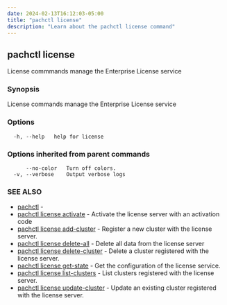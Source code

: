 ```yaml
---
date: 2024-02-13T16:12:03-05:00
title: "pachctl license"
description: "Learn about the pachctl license command"
---
```


## pachctl license

License commmands manage the Enterprise License service

### Synopsis

License commands manage the Enterprise License service

### Options

```
  -h, --help   help for license
```

### Options inherited from parent commands

```
      --no-color   Turn off colors.
  -v, --verbose    Output verbose logs
```

### SEE ALSO

* [pachctl](../pachctl)	 - 
* [pachctl license activate](../pachctl_license_activate)	 - Activate the license server with an activation code
* [pachctl license add-cluster](../pachctl_license_add-cluster)	 - Register a new cluster with the license server.
* [pachctl license delete-all](../pachctl_license_delete-all)	 - Delete all data from the license server
* [pachctl license delete-cluster](../pachctl_license_delete-cluster)	 - Delete a cluster registered with the license server.
* [pachctl license get-state](../pachctl_license_get-state)	 - Get the configuration of the license service.
* [pachctl license list-clusters](../pachctl_license_list-clusters)	 - List clusters registered with the license server.
* [pachctl license update-cluster](../pachctl_license_update-cluster)	 - Update an existing cluster registered with the license server.

